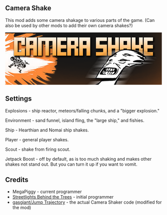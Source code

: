 ## Camera Shake
This mod adds some camera shakage to various parts of the game.
(Can also be used by other mods to add their own camera shakes?)

![Camera Shake](https://raw.githubusercontent.com/MegaPiggy/SBtT.CameraShake/main/CameraShakeThumbnail.png)

## Settings
Explosions - ship reactor, meteors/falling chunks, and a "bigger explosion."

Environment - sand funnel, island fling, the "large ship," and fishies.

Ship - Hearthian and Nomai ship shakes.

Player - general player shakes.

Scout - shake from firing scout.

Jetpack Boost - off by default, as is too much shaking and makes other shakes not stand out. But you can turn it up if you want to vomit.

## Credits
- MegaPiggy - current programmer
- [Streetlights Behind the Trees](https://github.com/StreetlightsBehindTheTrees) - initial programmer
- [gasgiant/Jump Trajectory](https://github.com/gasgiant/Camera-Shake) - the actual Camera Shaker code (modified for the mod)